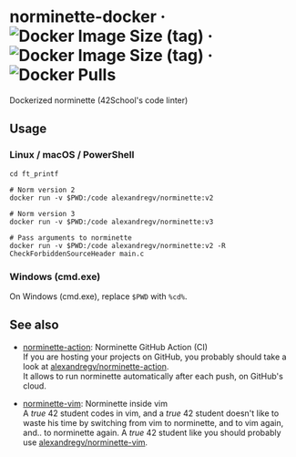 # norminette-docker &middot; ![Docker Image Size (tag)](https://img.shields.io/docker/image-size/alexandregv/norminette/v2?label=image%20size%20v2) &middot; ![Docker Image Size (tag)](https://img.shields.io/docker/image-size/alexandregv/norminette/v3?label=image%20size%20v3) &middot; ![Docker Pulls](https://img.shields.io/docker/pulls/alexandregv/norminette)

Dockerized norminette (42School's code linter)

## Usage

### Linux / macOS / PowerShell

```
cd ft_printf

# Norm version 2
docker run -v $PWD:/code alexandregv/norminette:v2

# Norm version 3
docker run -v $PWD:/code alexandregv/norminette:v3

# Pass arguments to norminette
docker run -v $PWD:/code alexandregv/norminette:v2 -R CheckForbiddenSourceHeader main.c
```

### Windows (cmd.exe)

On Windows (cmd.exe), replace `$PWD` with `%cd%`.

## See also

- [norminette-action](https://github.com/alexandregv/norminette-action): Norminette GitHub Action (CI)  
  If you are hosting your projects on GitHub, you probably should take a look at [alexandregv/norminette-action](https://github.com/alexandregv/norminette-action).  
  It allows to run norminette automatically after each push, on GitHub's cloud.

- [norminette-vim](https://github.com/alexandregv/norminette-vim): Norminette inside vim  
  A *true* 42 student codes in vim, and a *true* 42 student doesn't like to waste his time by switching from vim to norminette, and to vim again, and.. to norminette again. A *true* 42 student like you should probably use [alexandregv/norminette-vim](https://github.com/alexandregv/norminette-vim).
